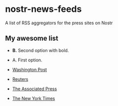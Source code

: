 # nostr-news-feeds
A list of RSS aggregators for the press sites on Nostr

## My awesome list

- **B.** Second option with bold.
- A. First option.




- [Washington Post]()
- [Reuters]()
- [The Associated Press]()
- [The New York Times]()

<style type="text/css">
    ol { list-style-type: upper-alpha; }
</style>

